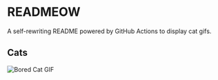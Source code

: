 # READMEOW

A self-rewriting README powered by GitHub Actions to display cat gifs.

## Cats

![Bored Cat GIF](https://media3.giphy.com/media/v1.Y2lkPTlhY2QwMmRhdXFrZzZ6M2NkNmticHE1YnY0Z2Y0cmxzc3B6cTQ5dW9rcmY5djZpbiZlcD12MV9naWZzX3NlYXJjaCZjdD1n/mlvseq9yvZhba/200.gif)

